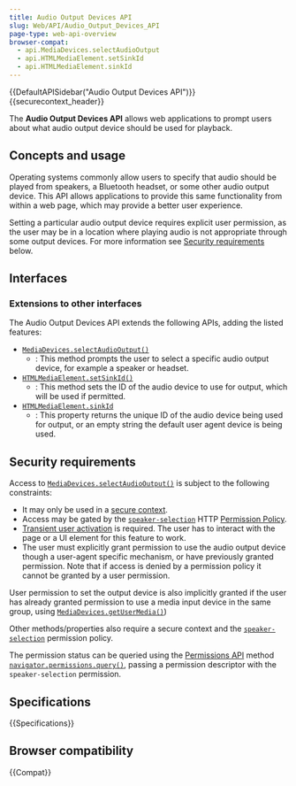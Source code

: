 ```yaml
---
title: Audio Output Devices API
slug: Web/API/Audio_Output_Devices_API
page-type: web-api-overview
browser-compat:
  - api.MediaDevices.selectAudioOutput
  - api.HTMLMediaElement.setSinkId
  - api.HTMLMediaElement.sinkId
---
```


{{DefaultAPISidebar("Audio Output Devices API")}} {{securecontext_header}}

The **Audio Output Devices API** allows web applications to prompt users about what audio output device should be used for playback.

## Concepts and usage

Operating systems commonly allow users to specify that audio should be played from speakers, a Bluetooth headset, or some other audio output device.
This API allows applications to provide this same functionality from within a web page, which may provide a better user experience.

Setting a particular audio output device requires explicit user permission, as the user may be in a location where playing audio is not appropriate through some output devices.
For more information see [Security requirements](#security-requirements) below.

## Interfaces

### Extensions to other interfaces

The Audio Output Devices API extends the following APIs, adding the listed features:

- [`MediaDevices.selectAudioOutput()`](/en-US/docs/Web/API/MediaDevices/selectAudioOutput)
  - : This method prompts the user to select a specific audio output device, for example a speaker or headset.
- [`HTMLMediaElement.setSinkId()`](/en-US/docs/Web/API/HTMLMediaElement/setSinkId)
  - : This method sets the ID of the audio device to use for output, which will be used if permitted.
- [`HTMLMediaElement.sinkId`](/en-US/docs/Web/API/HTMLMediaElement/sinkId)
  - : This property returns the unique ID of the audio device being used for output, or an empty string the default user agent device is being used.

## Security requirements

Access to [`MediaDevices.selectAudioOutput()`](/en-US/docs/Web/API/MediaDevices/selectAudioOutput) is subject to the following constraints:

- It may only be used in a [secure context](/en-US/docs/Web/Security/Secure_Contexts).
- Access may be gated by the [`speaker-selection`](/en-US/docs/Web/HTTP/Headers/Permissions-Policy/midi) HTTP [Permission Policy](/en-US/docs/Web/HTTP/Feature_Policy).
- [Transient user activation](/en-US/docs/Web/Security/User_activation) is required.
  The user has to interact with the page or a UI element for this feature to work.
- The user must explicitly grant permission to use the audio output device though a user-agent specific mechanism, or have previously granted permission.
  Note that if access is denied by a permission policy it cannot be granted by a user permission.

User permission to set the output device is also implicitly granted if the user has already granted permission to use a media input device in the same group, using [`MediaDevices.getUserMedia()`](/en-US/docs/Web/API/MediaDevices/getUserMedia))

Other methods/properties also require a secure context and the [`speaker-selection`](/en-US/docs/Web/HTTP/Headers/Permissions-Policy/midi) permission policy.

The permission status can be queried using the [Permissions API](/en-US/docs/Web/API/Permissions_API) method [`navigator.permissions.query()`](/en-US/docs/Web/API/Permissions/query), passing a permission descriptor with the `speaker-selection` permission.

## Specifications

{{Specifications}}

## Browser compatibility

{{Compat}}
